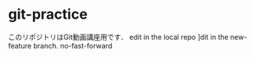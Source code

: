 # git-practice
このリポジトリはGit動画講座用です．
edit in the local repo
]dit in the new-feature branch.
no-fast-forward
